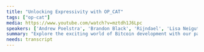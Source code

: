 ```yaml
---
title: "Unlocking Expressivity with OP_CAT"
tags: ["op-cat"]
media: https://www.youtube.com/watch?v=mztdh1J6Lpc
speakers: ['Andrew Poelstra', 'Brandon Black', 'Rijndael', 'Lisa Neigut']
summary: "Explore the exciting world of Bitcoin development with our panel discussion on OpCat, a proposed upgrade that could significantly enhance Bitcoin's functionality. Our experts break down the technical aspects of OpCat, explaining how this simple concatenation operation could enable powerful features like covenants, vaults, and more efficient transaction processing."
needs: transcript
---
```

